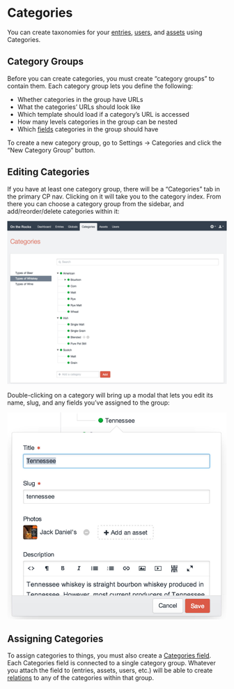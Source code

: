 # Categories

You can create taxonomies for your [entries](sections-and-entries.md), [users](users.md), and [assets](assets.md) using Categories.

## Category Groups

Before you can create categories, you must create “category groups” to contain them. Each category group lets you define the following:

* Whether categories in the group have URLs
* What the categories’ URLs should look like
* Which template should load if a category’s URL is accessed
* How many levels categories in the group can be nested
* Which [fields](fields.md) categories in the group should have

To create a new category group, go to Settings → Categories and click the “New Category Group” button.

## Editing Categories

If you have at least one category group, there will be a “Categories” tab in the primary CP nav. Clicking on it will take you to the category index. From there you can choose a category group from the sidebar, and add/reorder/delete categories within it:

![Categories Index](./images/categories-index.jpg)

Double-clicking on a category will bring up a modal that lets you edit its name, slug, and any fields you’ve assigned to the group:

![Category Editor](./images/category-editor.jpg)

## Assigning Categories

To assign categories to things, you must also create a [Categories field](categories-fields.md). Each Categories field is connected to a single category group. Whatever you attach the field to (entries, assets, users, etc.) will be able to create [relations](relations.md) to any of the categories within that group.
